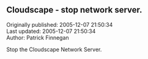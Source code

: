 ## Cloudscape - stop network server.  
Originally published: 2005-12-07 21:50:34  
Last updated: 2005-12-07 21:50:34  
Author: Patrick Finnegan  
  
Stop the Cloudscape Network Server.